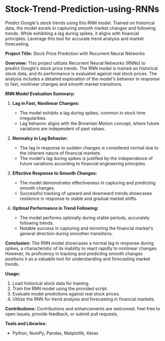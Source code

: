 # Stock-Trend-Prediction-using-RNNs
Predict Google's stock trends using this RNN model. Trained on historical data, the model excels in capturing smooth market changes and following trends. While exhibiting a lag during spikes, it aligns with financial principles. Leverage this tool for accurate trend analysis and market forecasting.

**Project Title:** Stock Price Prediction with Recurrent Neural Networks

**Overview:**
This project utilizes Recurrent Neural Networks (RNNs) to predict Google's stock price trends. The RNN model is trained on historical stock data, and its performance is evaluated against real stock prices. The analysis includes a detailed exploration of the model's behavior in response to fast, nonlinear changes and smooth market transitions.

**RNN Model Evaluation Summary:**

1. **Lag in Fast, Nonlinear Changes:**
   - The model exhibits a lag during spikes, common in stock time irregularities.
   - Lag behavior aligns with the Brownian Motion concept, where future variations are independent of past values.

2. **Normalcy in Lag Behavior:**
   - The lag in response to sudden changes is considered normal due to the inherent nature of financial markets.
   - The model's lag during spikes is justified by the independence of future variations according to financial engineering principles.

3. **Effective Response to Smooth Changes:**
   - The model demonstrates effectiveness in capturing and predicting smooth changes.
   - Successful tracking of upward and downward trends showcases resilience in response to stable and gradual market shifts.

4. **Optimal Performance in Trend Following:**
   - The model performs optimally during stable periods, accurately following trends.
   - Notable success in capturing and mirroring the financial market's general direction during smoother transitions.

**Conclusion:**
The RNN model showcases a normal lag in response during spikes, a characteristic of its inability to react rapidly to nonlinear changes. However, its proficiency in tracking and predicting smooth changes positions it as a valuable tool for understanding and forecasting market trends.

**Usage:**
1. Load historical stock data for training.
2. Train the RNN model using the provided script.
3. Evaluate model predictions against real stock prices.
4. Utilize the RNN for trend analysis and forecasting in financial markets.

**Contributions:**
Contributions and enhancements are welcomed. Feel free to open issues, provide feedback, or submit pull requests.

**Tools and Libraries:**
- Python, NumPy, Pandas, Matplotlib, Keras
